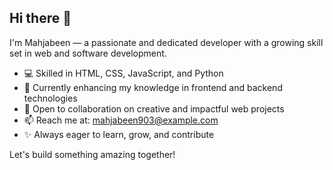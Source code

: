 ## Hi there 👋

I'm Mahjabeen — a passionate and dedicated developer with a growing skill set in web and software development.

- 💻 Skilled in HTML, CSS, JavaScript, and Python
- 🌱 Currently enhancing my knowledge in frontend and backend technologies
- 🤝 Open to collaboration on creative and impactful web projects
- 📫 Reach me at: mahjabeen903@example.com
- ✨ Always eager to learn, grow, and contribute

Let's build something amazing together!


<!--
**Mahjabeen903/MAHJABEEN903** is a ✨ _special_ ✨ repository because its `README.md` (this file) appears on your GitHub profile.

Here are some ideas to get you started:

- 🔭 I’m currently working on ...
- 🌱 I’m currently learning ...
- 👯 I’m looking to collaborate on ...
- 🤔 I’m looking for help with ...
- 💬 Ask me about ...
- 📫 How to reach me: ...
- 😄 Pronouns: ...
- ⚡ Fun fact: ...
-->
